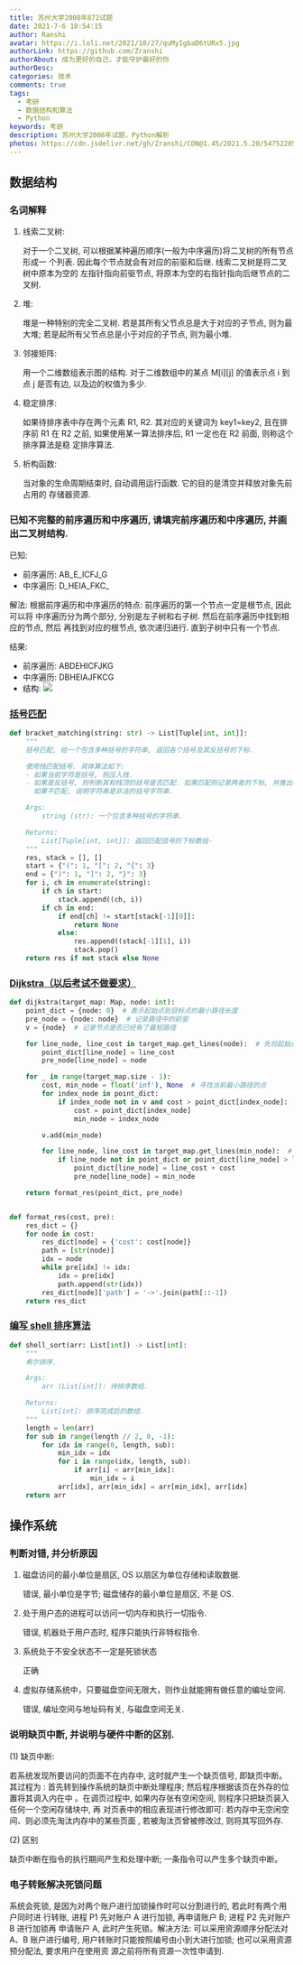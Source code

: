 ```yaml
---
title: 苏州大学2008年872试题
date: 2021-7-6 10:54:15
author: Ranshi
avatar: https://i.loli.net/2021/10/27/quMyIgbaD6tURx5.jpg
authorLink: https://github.com/Zranshi
authorAbout: 成为更好的自己，才能守护最好的你
authorDesc:
categories: 技术
comments: true
tags:
  - 考研
  - 数据结构和算法
  - Python
keywords: 考研
description: 苏州大学2008年试题，Python解析
photos: https://cdn.jsdelivr.net/gh/Zranshi/CDN@1.45/2021.5.20/54752205_p0.png
---
```


## 数据结构

### 名词解释

1. 线索二叉树:

   对于一个二叉树, 可以根据某种遍历顺序(一般为中序遍历)将二叉树的所有节点形成一
   个列表. 因此每个节点就会有对应的前驱和后继. 线索二叉树是将二叉树中原本为空的
   左指针指向前驱节点, 将原本为空的右指针指向后继节点的二叉树.

2. 堆:

   堆是一种特别的完全二叉树. 若是其所有父节点总是大于对应的子节点, 则为最大堆;
   若是起所有父节点总是小于对应的子节点, 则为最小堆.

3. 邻接矩阵:

   用一个二维数组表示图的结构. 对于二维数组中的某点 M[i][j] 的值表示点 i 到点 j
   是否有边, 以及边的权值为多少.

4. 稳定排序:

   如果待排序表中存在两个元素 R1, R2. 其对应的关键词为 key1=key2, 且在排序前 R1
   在 R2 之前, 如果使用某一算法排序后, R1 一定也在 R2 前面, 则称这个排序算法是稳
   定排序算法.

5. 析构函数:

   当对象的生命周期结束时, 自动调用运行函数. 它的目的是清空并释放对象先前占用的
   存储器资源.

### 已知不完整的前序遍历和中序遍历, 请填完前序遍历和中序遍历, 并画出二叉树结构.

已知:

- 前序遍历: AB_E_ICFJ_G
- 中序遍历: D_HEIA_FKC\_

解法: 根据前序遍历和中序遍历的特点: 前序遍历的第一个节点一定是根节点, 因此可以将
中序遍历分为两个部分, 分别是左子树和右子树. 然后在前序遍历中找到相应的节点, 然后
再找到对应的根节点, 依次递归进行. 直到子树中只有一个节点.

结果:

- 前序遍历: ABDEHICFJKG
- 中序遍历: DBHEIAJFKCG
- 结构: ![](https://i.loli.net/2021/09/23/PVM4jNZewhmxBJX.png)

### [括号匹配](https://github.com/Zranshi/suda-problem/blob/master/src/2008/1.括号匹配/main.py)

```py
def bracket_matching(string: str) -> List[Tuple[int, int]]:
    """
    括号匹配, 给一个包含多种括号的字符串, 返回各个括号及其反括号的下标.

    使用栈匹配括号. 具体算法如下:
    - 如果当前字符是括号, 则压入栈.
    - 如果是反括号, 则判断其和栈顶的括号是否匹配. 如果匹配则记录两者的下标, 并推出栈顶的括号
      如果不匹配, 说明字符串是非法的括号字符串.

    Args:
        string (str): 一个包含多种括号的字符串.

    Returns:
        List[Tuple[int, int]]: 返回匹配括号的下标数组·
    """
    res, stack = [], []
    start = {"(": 1, "[": 2, "{": 3}
    end = {")": 1, "]": 2, "}": 3}
    for i, ch in enumerate(string):
        if ch in start:
            stack.append((ch, i))
        if ch in end:
            if end[ch] != start[stack[-1][0]]:
                return None
            else:
                res.append((stack[-1][1], i))
                stack.pop()
    return res if not stack else None
```

### [Dijkstra（以后考试不做要求）](https://github.com/Zranshi/suda-problem/blob/master/src/2008/2.dijkstra/main.py)

```py
def dijkstra(target_map: Map, node: int):
    point_dict = {node: 0}  # 表示起始点到目标点的最小路径长度
    pre_node = {node: node}  # 记录路径中的前驱
    v = {node}  # 记录节点是否已经有了最短路径

    for line_node, line_cost in target_map.get_lines(node):  # 先将起始点能直接遍历到的点记入dict中
        point_dict[line_node] = line_cost
        pre_node[line_node] = node

    for _ in range(target_map.size - 1):
        cost, min_node = float('inf'), None  # 寻找当前最小路径的点
        for index_node in point_dict:
            if index_node not in v and cost > point_dict[index_node]:
                cost = point_dict[index_node]
                min_node = index_node

        v.add(min_node)

        for line_node, line_cost in target_map.get_lines(min_node):  # 更新dict
            if line_node not in point_dict or point_dict[line_node] > line_cost + cost:
                point_dict[line_node] = line_cost + cost
                pre_node[line_node] = min_node

    return format_res(point_dict, pre_node)


def format_res(cost, pre):
    res_dict = {}
    for node in cost:
        res_dict[node] = {'cost': cost[node]}
        path = [str(node)]
        idx = node
        while pre[idx] != idx:
            idx = pre[idx]
            path.append(str(idx))
        res_dict[node]['path'] = '->'.join(path[::-1])
    return res_dict
```

### [编写 shell 排序算法](https://github.com/Zranshi/suda-problem/blob/master/src/2008/3.shell排序/main.py)

```py
def shell_sort(arr: List[int]) -> List[int]:
    """
    希尔排序.

    Args:
        arr (List[int]): 待排序数组.

    Returns:
        List[int]: 排序完成后的数组.
    """
    length = len(arr)
    for sub in range(length // 2, 0, -1):
        for idx in range(0, length, sub):
            min_idx = idx
            for i in range(idx, length, sub):
                if arr[i] < arr[min_idx]:
                    min_idx = i
            arr[idx], arr[min_idx] = arr[min_idx], arr[idx]
    return arr
```

## 操作系统

### 判断对错, 并分析原因

1. 磁盘访问的最小单位是扇区, OS 以扇区为单位存储和读取数据.

   错误, 最小单位是字节; 磁盘储存的最小单位是扇区, 不是 OS.

2. 处于用户态的进程可以访问一切内存和执行一切指令.

   错误, 机器处于用户态时, 程序只能执行非特权指令.

3. 系统处于不安全状态不一定是死锁状态

   正确

4. 虚拟存储系统中，只要磁盘空间无限大，则作业就能拥有做任意的编址空间.

   错误, 编址空间与地址码有关, 与磁盘空间无关.

### 说明缺页中断, 并说明与硬件中断的区别.

(1) 缺页中断:

若系统发现所要访问的页面不在内存中, 这时就产生一个缺页信号, 即缺页中断。其过程为
: 首先转到操作系统的缺页中断处理程序; 然后程序根据该页在外存的位置将其调入内在中
。在调页过程中, 如果内存张有空闲空间, 则程序只把缺页装入任何一个空闲存储块中, 再
对页表中的相应表现进行修改即可: 若内存中无空闲空间、则必须先淘汰内存中的某些页面
, 若被淘汰页曾被修改过, 则将其写回外存.

(2) 区别

缺页中断在指令的执行期间产生和处理中断; 一条指令可以产生多个缺页中断。

### 电子转账解决死锁问题

系统会死锁, 是因为对两个账户进行加锁操作时可以分割进行的, 若此时有两个用户同时进
行转账, 进程 P1 先对账户 A 进行加锁, 再申请账户 B; 进程 P2 先对账户 B 进行加锁再
申请账户 A, 此时产生死锁。解决方法: 可以采用资源顺序分配法对 A、B 账户进行编号,
用户转账时只能按照编号由小到大进行加锁; 也可以采用资源预分配法, 要求用户在使用资
源之前将所有资源一次性申请到.
